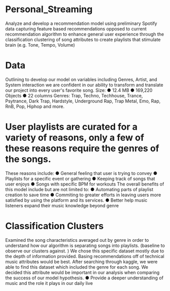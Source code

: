 # Personal_Streaming
Analyze and develop a recommendation model using preliminary Spotify data capturing feature based recommendations opposed to current recommendation algorithm to enhance general user experience through the classification clustering of song attributes to create playlists that stimulate brain (e.g. Tone, Tempo, Volume)

# Data
Outlining to develop our model on
variables including Genres, Artist, and
System interaction we are confident in
our ability to transform and translate our
project into every user's favorite song.
Size:
● 12.4 MB
● 169,220 Objects
● 22 columns
Genres:
Trap, Techno, Techhouse, Trance,
Psytrance, Dark Trap, Hardstyle,
Underground Rap, Trap Metal, Emo, Rap,
RnB, Pop, Hiphop and more.

# User playlists are curated for a variety of reasons, only a few of these reasons require the genres of the songs.
These reasons include:
● General feeling that user is trying to convey
● Playlists for a specific event or gathering
● Keeping track of songs that user enjoys
● Songs with specific BPM for workouts
The overall benefits of this model include but are not limited to:
● Automating parts of playlist creation to save time
● Commiting to greater efforts in leaving users more satisfied by using the platform and its services.
● Better help music listeners expand their music knowledge beyond genre

# Classification Clusters
Examined the song characteristics averaged out by genre in order to understand how
our algorithm is separating songs into playlists. (baseline to observe our clusters
against. )
We chose this specific dataset mostly due to the depth of information provided.
Basing recommendations off of technical music attributes would be best. After
searching through kaggle, we were able to find this dataset which included the genre
for each song. We decided this attribute would be important in our analysis when
comparing the success of our model hypothesis.
● Provide a deeper understanding of music and the role it plays in our daily live
